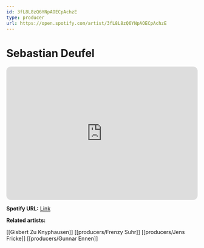 ```yaml
---
id: 3fL8L8zQ6YNpAOECpAchzE
type: producer
url: https://open.spotify.com/artist/3fL8L8zQ6YNpAOECpAchzE
---
```

# Sebastian Deufel

<iframe style="border-radius:12px" src="https://open.spotify.com/embed/artist/3fL8L8zQ6YNpAOECpAchzE" width="100%" height="352" frameBorder="0" allowfullscreen="" allow="autoplay; clipboard-write; encrypted-media; fullscreen; picture-in-picture" loading="lazy"></iframe>

**Spotify URL:** [Link](https://open.spotify.com/artist/3fL8L8zQ6YNpAOECpAchzE)

**Related artists:**

[[Gisbert Zu Knyphausen]]
[[producers/Frenzy Suhr]]
[[producers/Jens Fricke]]
[[producers/Gunnar Ennen]]

